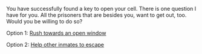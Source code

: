 You have successfully found a key to open your cell. There is one question I have for you. 
All the prisoners that are besides you, want to get out, too. Would you be willing to do so?

Option 1: [Rush towards an open window](window.md)

Option 2: [Help other inmates to escape](chase-by-guard.md)
